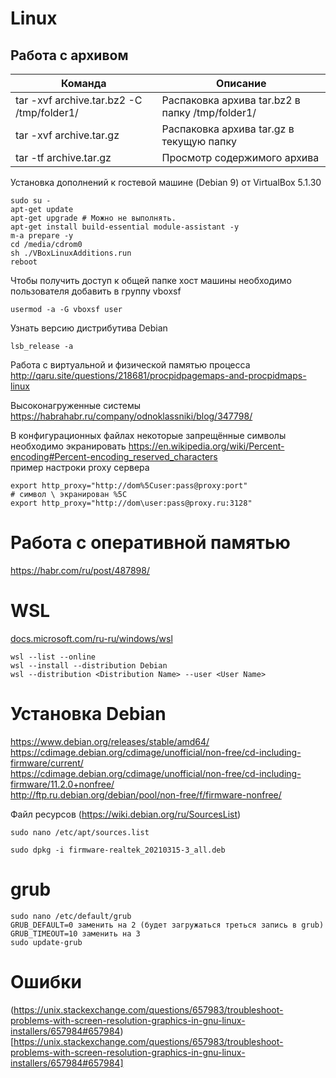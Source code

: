 # Linux

## Работа с архивом

|Команда|Описание|
|-------|--------|
|tar -xvf archive.tar.bz2 -C /tmp/folder1/|Распаковка архива tar.bz2 в папку /tmp/folder1/|
|tar -xvf archive.tar.gz |Распаковка архива tar.gz в текущую папку|
|tar -tf archive.tar.gz|Просмотр содержимого архива|


Установка дополнений к гостевой машине (Debian 9) от VirtualBox 5.1.30

    sudo su -
    apt-get update
    apt-get upgrade # Можно не выполнять.
    apt-get install build-essential module-assistant -y
    m-a prepare -y
    cd /media/cdrom0
    sh ./VBoxLinuxAdditions.run
    reboot

Чтобы получить доступ к общей папке хост машины необходимо пользователя добавить в группу vboxsf

    usermod -a -G vboxsf user
    
Узнать версию дистрибутива Debian

    lsb_release -a

Работа с виртуальной и физической памятью процесса  
http://qaru.site/questions/218681/procpidpagemaps-and-procpidmaps-linux

Высоконагруженные системы  
https://habrahabr.ru/company/odnoklassniki/blog/347798/

В конфигурационных файлах некоторые запрещённые символы необходимо экранировать
https://en.wikipedia.org/wiki/Percent-encoding#Percent-encoding_reserved_characters  
пример настроки proxy сервера
```
export http_proxy="http://dom%5Cuser:pass@proxy:port"
# символ \ экранирован %5C
export http_proxy="http://dom\user:pass@proxy.ru:3128"
```

# Работа с оперативной памятью
https://habr.com/ru/post/487898/

# WSL
[docs.microsoft.com/ru-ru/windows/wsl](https://docs.microsoft.com/ru-ru/windows/wsl/basic-commands#set-wsl-version-to-1-or-2)
```
wsl --list --online
wsl --install --distribution Debian
wsl --distribution <Distribution Name> --user <User Name>
```

# Установка Debian
https://www.debian.org/releases/stable/amd64/  
https://cdimage.debian.org/cdimage/unofficial/non-free/cd-including-firmware/current/  
https://cdimage.debian.org/cdimage/unofficial/non-free/cd-including-firmware/11.2.0+nonfree/  
http://ftp.ru.debian.org/debian/pool/non-free/f/firmware-nonfree/  

Файл ресурсов (https://wiki.debian.org/ru/SourcesList)
```
sudo nano /etc/apt/sources.list
```

```
sudo dpkg -i firmware-realtek_20210315-3_all.deb
```
# grub
```
sudo nano /etc/default/grub
GRUB_DEFAULT=0 заменить на 2 (будет загружаться треться запись в grub)
GRUB_TIMEOUT=10 заменить на 3
sudo update-grub
```

# Ошибки
(https://unix.stackexchange.com/questions/657983/troubleshoot-problems-with-screen-resolution-graphics-in-gnu-linux-installers/657984#657984)[https://unix.stackexchange.com/questions/657983/troubleshoot-problems-with-screen-resolution-graphics-in-gnu-linux-installers/657984#657984]
